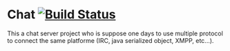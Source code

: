 # Chat [![Build Status](https://travis-ci.org/gcauchis/chat.png?branch=master)](https://travis-ci.org/gcauchis/chat)

This a chat server project who is suppose one days to use multiple protocol to connect the same platforme (IRC, java serialized object, XMPP, etc...).
